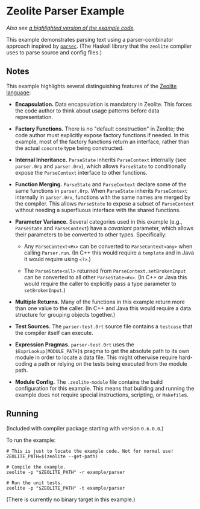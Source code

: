 # Zeolite Parser Example

*Also see
[a highlighted version of the example code](https://ta0kira.github.io/zeolite/example/parser).*

This example demonstrates parsing text using a parser-combinator approach
inspired by [`parsec`][parsec]. (The Haskell library that the `zeolite` compiler
uses to parse source and config files.)

## Notes

This example highlights several distinguishing features of the
[Zeolite language][zeolite]:

- **Encapsulation.** Data encapsulation is mandatory in Zeolite. This forces the
  code author to think about usage patterns before data representation.

- **Factory Functions.** There is no "default construction" in Zeolite; the code
  author must explicitly expose factory functions if needed. In this example,
  most of the factory functions return an interface, rather than the actual
  `concrete` type being constructed.

- **Internal Inheritance.** `ParseState` inherits `ParseContext` internally
  (see `parser.0rp` and `parser.0rx`), which allows `ParseState` to
  conditionally expose the `ParseContext` interface to other functions.

- **Function Merging.** `ParseState` and `ParseContext` declare some of the same
  functions in `parser.0rp`. When `ParseState` inherits `ParseContext`
  internally in `parser.0rx`, functions with the same names are merged by the
  compiler. This allows `ParseState` to expose a subset of `ParseContext`
  without needing a superfluous interface with the shared functions.

- **Parameter Variance.** Several categories used in this example (e.g.,
  `ParseState` and `ParseContext`) have a *covariant* parameter, which allows
  their parameters to be converted to other types. Specifically:

  - Any `ParseContext<#x>` can be converted to `ParseContext<any>` when calling
    `Parser.run`. (In C++ this would require a `template` and in Java it would
    require using `<?>`.)

  - The `ParseState<all>` returned from `ParseContext.setBrokenInput` can be
    converted to all other `ParseState<#x>`. (In C++ or Java this would require
    the caller to explicitly pass a type parameter to `setBrokenInput`.)

- **Multiple Returns.** Many of the functions in this example return more than
  one value to the caller. (In C++ and Java this would require a data structure
  for grouping objects together.)

- **Test Sources.** The `parser-test.0rt` source file contains a `testcase` that
  the compiler itself can execute.

- **Expression Pragmas.** `parser-test.0rt` uses the `$ExprLookup[MODULE_PATH]$`
  pragma to get the absolute path to its own module in order to locate a data
  file. This might otherwise require hard-coding a path or relying on the tests
  being executed from the module path.

- **Module Config.** The `.zeolite-module` file contains the build configuration
  for this example. This means that building and running the example does not
  require special instructions, scripting, or `Makefile`s.

## Running

(Included with compiler package starting with version `0.6.0.0`.)

To run the example:

```shell
# This is just to locate the example code. Not for normal use!
ZEOLITE_PATH=$(zeolite --get-path)

# Compile the example.
zeolite -p "$ZEOLITE_PATH" -r example/parser

# Run the unit tests.
zeolite -p "$ZEOLITE_PATH" -t example/parser
```

(There is currently no binary target in this example.)

[parsec]: https://hackage.haskell.org/package/parsec
[zeolite]: https://github.com/ta0kira/zeolite
